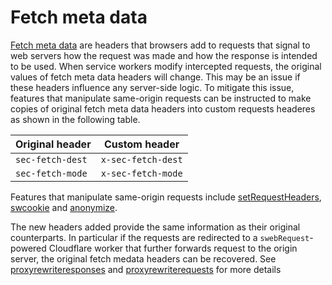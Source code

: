 # Fetch meta data
[Fetch meta data](https://developer.mozilla.org/en-US/docs/Glossary/Fetch_metadata_request_header) are headers that browsers add to requests that signal to web servers how the request was made and how the response is intended to be used. When service workers modify intercepted requests, the original values of fetch meta data headers will change. This may be an issue if these headers influence any server-side logic. 
To mitigate this issue, features that manipulate same-origin requests can be instructed to make copies of original fetch meta data headers into custom requests headeres as shown in the following table.

| Original header | Custom header |
|--|--|
`sec-fetch-dest` | `x-sec-fetch-dest`
`sec-fetch-mode` | `x-sec-fetch-mode`

Features that manipulate same-origin requests include [setRequestHeaders](../features/setRequestHeaders.md), [swcookie](../features/swcookie.md) and [anonymize](../features/anonymize.md).

The new headers added provide the same information as their original counterparts. In particular if the requests are redirected to a `swebRequest`-powered Cloudflare worker that further forwards request to the origin server, the original fetch medata headers can be recovered. See [proxyrewriteresponses](proxyrewriteresponses.md) and [proxyrewriterequests](proxyrewriterequests.md) for more details